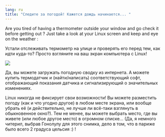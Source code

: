 ```yaml
---
lang: ru
title: "Следите за погодой! Кажется дождь начинается... "
---
```


Are you tired of having a thermometer outside your window and go 
check it before getting out ? Just take a look at your Linux screen and 
keep and eye on the weather :

Устали отслеживать термометр на улице и проверять его перед тем,
как идти куда-то? Просто взгляните на ваш экран компьютера с Linux! 

<img src="Images/weather.png" />

Да, вы можете загружать погодную сводку из интернета. А можете купить
термодатчик и (найти/написать) соответствующий софт, отображающий показания
датчика и сигнализирующий о значительных изменениях.

Linux никогда не фиксирует свои возможности! Вы можете разместить погоду
(как и что угодно другое) в любом месте экрана, или вообще убрать её (и
действительно, не лучше ли всё-таки взглянуть в обыкновенное окно?). Тем
не менее, вы можете выбрать место, где вы живете (или любое другое место)
в огромном списке... (Да, я немного читерил, выбрав Гонолулу для этого
снимка, дело в том, что в париже было всего 2 градуса цельсия :) !




